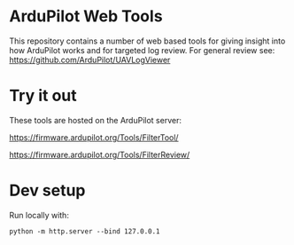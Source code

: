 # ArduPilot Web Tools

This repository contains a number of web based tools for giving insight into how ArduPilot works and for targeted log review. For general review see: https://github.com/ArduPilot/UAVLogViewer

# Try it out

These tools are hosted on the ArduPilot server:

https://firmware.ardupilot.org/Tools/FilterTool/

https://firmware.ardupilot.org/Tools/FilterReview/


# Dev setup

Run locally with: 

```python -m http.server --bind 127.0.0.1```
